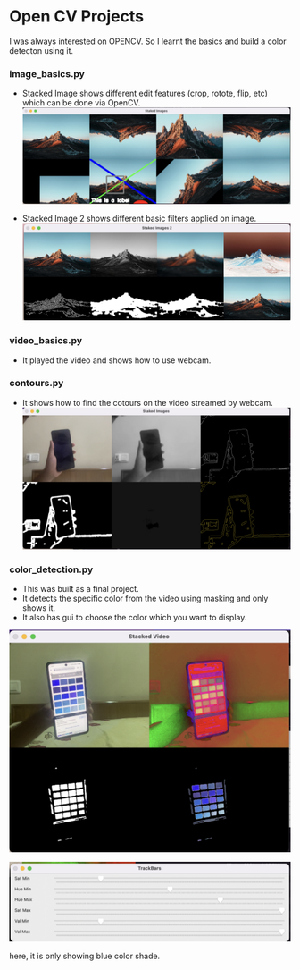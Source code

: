 # Open CV Projects

I was always interested on OPENCV. So I learnt the basics and build a color detecton using it.

### image_basics.py

- Stacked Image shows different edit features (crop, rotote, flip, etc) which can be done via OpenCV. 
    ![Stackimage 1](./assets/stackimage.png)

- Stacked Image 2 shows different basic filters applied on image.
    ![Stackimage 2](./assets/stackimage2.png)

### video_basics.py
    
- It played the video and shows how to use webcam. 

### contours.py

- It shows how to find the cotours on the video streamed by webcam. 
    ![Contours](./assets/contours.png)

### color_detection.py

- This was built as a final project.
- It detects the specific color from the video using masking and only shows it.
- It also has gui to choose the color which you want to display.
    
![Color](./assets/blue.png)

![Tracker](./assets/trackers.png)

here, it is only showing blue color shade.



